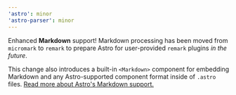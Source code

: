 ```yaml
---
'astro': minor
'astro-parser': minor
---
```


Enhanced **Markdown** support! Markdown processing has been moved from `micromark` to `remark` to prepare Astro for user-provided `remark` plugins _in the future_.

This change also introduces a built-in `<Markdown>` component for embedding Markdown and any Astro-supported component format inside of `.astro` files. [Read more about Astro's Markdown support.](https://github.com/snowpackjs/astro/blob/main/docs/markdown.md)
